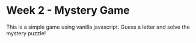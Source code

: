 # Week 2 - Mystery Game

This is a simple game using vanilla javascript. Guess a letter and solve the mystery puzzle! 



